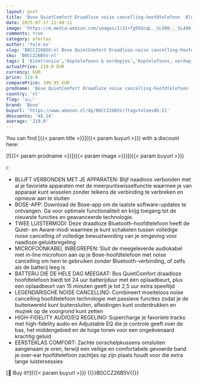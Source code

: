 ```yaml
---
layout: post
title: 'Bose QuietComfort Draadloze noise cancelling-hoofdtelefoon  Bluetooth over-ear hoofdtelefoon met afspeeltijd tot 24 uur  Zwart'
date: 2025-07-17 12:49:11
image: 'https://m.media-amazon.com/images/I/31+fg95OcqL._SL500_._SL400_.jpg'
comments: true
category: ofertas
author: 'tole.es'
slug: 'B0CCZ26B5V-nl Bose QuietComfort Draadloze noise cancelling-hoofdtelefoon...'
sku: 'B0CCZ26B5V-nl'
tags: [ 'Elektronica','Koptelefoons & oordopjes','Koptelefoons, oordopjes & accessoires','Over-ear-koptelefoons','bose','🇳🇱', ]
actualPrice: 219.0 EUR
currency: EUR
price: 219.0
comparePrice: 399.95 EUR
prodname: 'Bose QuietComfort Draadloze noise cancelling-hoofdtelefoon  Bluetooth over-ear hoofdtelefoon met afspeeltijd tot 24 uur  Zwart'
country: 'nl'
flag: '🇳🇱'
brand: 'Bose'
buyurl: 'https://www.amazon.nl/dp/B0CCZ26B5V/?tag=tolees0b-21'
descuento: '45.24'
average: '219.0'
---
```


You can find [{{< param title >}}]({{< param buyurl >}}) with a discount here:

[![{{< param prodname >}}]({{< param image >}})]({{< param buyurl >}})

ℹ️:

- BLIJFT VERBONDEN MET JE APPARATEN: Blijf naadloos verbonden met al je favoriete apparaten met de meerpuntswisselfunctie waarmee je van apparaat kunt wisselen zonder telkens de verbinding te verbreken en opnieuw aan te sluiten
- BOSE-APP: Download de Bose-app om de laatste software-updates te ontvangen. Ga voor optimale functionaliteit en krijg toegang tot de nieuwste functies en geavanceerde technologie.
- TWEE LUISTERMODI: Deze draadloze Bluetooth-hoofdtelefoon heeft de Quiet- en Aware-modi waarmee je kunt schakelen tussen volledige noise cancelling of volledige bewustwording van je omgeving voor naadloze geluidsregeling
- MICROFOONKABEL INBEGREPEN: Sluit de meegeleverde audiokabel met in-line microfoon aan op je Bose-hoofdtelefoon met noise cancelling om hem te gebruiken zonder Bluetooth-verbinding, of zelfs als de batterij leeg is
- BATTERIJ DIE DE HELE DAG MEEGAAT: Bos QuietComfort draadloze hoofdtelefoon biedt tot 24 uur batterijduur met één oplaadbeurt, plus een oplaadbeurt van 15 minuten geeft je tot 2,5 uur extra speeltijd
- LEGENDARISCHE NOISE CANCELLING: Combineert moeiteloos noise cancelling hoofdtelefoon technologie met passieve functies zodat je de buitenwereld kunt buitensluiten, afleidingen kunt onderdrukken en muziek op de voorgrond kunt zetten
- HIGH-FIDELITY AUDIO/EQ REGELING: Supercharge je favoriete tracks met high-fidelity audio en Adjustable EQ die je controle geeft over de bas, het middengebied en de hoge tonen voor een ongeëvenaard krachtig geluid
- EERSTEKLAS COMFORT: Zachte oorschelpkussens omsluiten aangenaam je oren, terwijl een veilige en comfortabele gevoerde band je over-ear hoofdtelefoon zachtjes op zijn plaats houdt voor die extra lange luistersessies

[🛒 Buy it!!]({{< param buyurl >}})
{{<world>}}B0CCZ26B5V{{</world>}}
